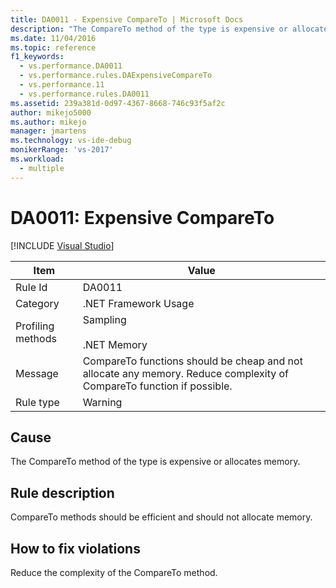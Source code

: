 ```yaml
---
title: DA0011 - Expensive CompareTo | Microsoft Docs
description: "The CompareTo method of the type is expensive or allocates memory."
ms.date: 11/04/2016
ms.topic: reference
f1_keywords: 
  - vs.performance.DA0011
  - vs.performance.rules.DAExpensiveCompareTo
  - vs.performance.11
  - vs.performance.rules.DA0011
ms.assetid: 239a381d-0d97-4367-8668-746c93f5af2c
author: mikejo5000
ms.author: mikejo
manager: jmartens
ms.technology: vs-ide-debug
monikerRange: 'vs-2017'
ms.workload: 
  - multiple
---
```

# DA0011: Expensive CompareTo

 [!INCLUDE [Visual Studio](~/includes/applies-to-version/vs-not-mac.md)]

|Item|Value|
|-|-|
|Rule Id|DA0011|
|Category|.NET Framework Usage|
|Profiling methods|Sampling<br /><br /> .NET Memory|
|Message|CompareTo functions should be cheap and not allocate any memory. Reduce complexity of CompareTo function if possible.|
|Rule type|Warning|

## Cause
 The CompareTo method of the type is expensive or allocates memory.

## Rule description
 CompareTo methods should be efficient and should not allocate memory.

## How to fix violations
 Reduce the complexity of the CompareTo method.
